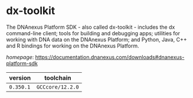 # dx-toolkit

The DNAnexus Platform SDK - also called dx-toolkit - includes the dx command-line client;  tools for building and debugging apps; utilities for working with DNA data on the DNAnexus Platform;  and Python, Java, C++ and R bindings for working on the DNAnexus Platform.

*homepage*: <https://documentation.dnanexus.com/downloads#dnanexus-platform-sdk>

version | toolchain
--------|----------
``0.350.1`` | ``GCCcore/12.2.0``
